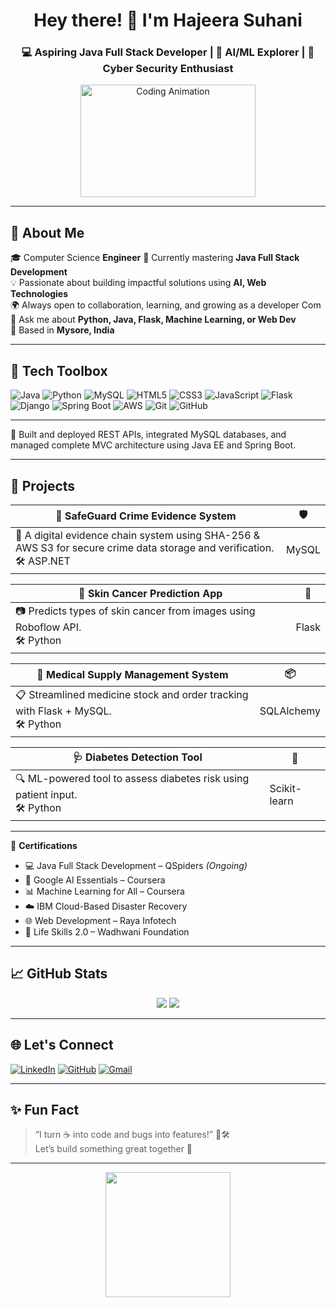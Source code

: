 <h1 align="center">Hey there! 👋 I'm Hajeera Suhani</h1>
<h3 align="center">💻 Aspiring Java Full Stack Developer | 🤖 AI/ML Explorer | 🔐 Cyber Security Enthusiast</h3>

<p align="center">
  <img src="https://media.giphy.com/media/qgQUggAC3Pfv687qPC/giphy.gif" width="280" height="180" alt="Coding Animation"/>
</p>

---

## 🚀 About Me

🎓 Computer Science **Engineer**
🌱 Currently mastering **Java Full Stack Development**  
💡 Passionate about building impactful solutions using **AI, Web Technologies**  
🌍 Always open to collaboration, learning, and growing as a developer Com  
💬 Ask me about **Python, Java, Flask, Machine Learning, or Web Dev**  
📍 Based in **Mysore, India**

---

## 🧰 Tech Toolbox

![Java](https://img.shields.io/badge/-Java-ED8B00?style=flat-square&logo=java&logoColor=white)
![Python](https://img.shields.io/badge/-Python-3776AB?style=flat-square&logo=python&logoColor=white)
![MySQL](https://img.shields.io/badge/-MySQL-4479A1?style=flat-square&logo=mysql&logoColor=white)
![HTML5](https://img.shields.io/badge/-HTML5-E34F26?style=flat-square&logo=html5&logoColor=white)
![CSS3](https://img.shields.io/badge/-CSS3-1572B6?style=flat-square&logo=css3)
![JavaScript](https://img.shields.io/badge/-JavaScript-F7DF1E?style=flat-square&logo=javascript&logoColor=black)
![Flask](https://img.shields.io/badge/-Flask-000000?style=flat-square&logo=flask&logoColor=white)
![Django](https://img.shields.io/badge/-Django-092E20?style=flat-square&logo=django)
![Spring Boot](https://img.shields.io/badge/-SpringBoot-6DB33F?style=flat-square&logo=spring-boot)
![AWS](https://img.shields.io/badge/-AWS_S3-FF9900?style=flat-square&logo=amazon-aws&logoColor=white)
![Git](https://img.shields.io/badge/-Git-F05032?style=flat-square&logo=git&logoColor=white)
![GitHub](https://img.shields.io/badge/-GitHub-181717?style=flat-square&logo=github)

---

🌟 Built and deployed REST APIs, integrated MySQL databases, and managed complete MVC architecture using Java EE and Spring Boot.

---

## 📂 Projects

| 🔐 SafeGuard Crime Evidence System | 🛡️ |
|----------------------------------|------------------------------|
| 💬 A digital evidence chain system using SHA-256 & AWS S3 for secure crime data storage and verification. <br> 🛠️ ASP.NET | MySQL | Encryption | Cloud |

| 🧠 Skin Cancer Prediction App | 🧬 |
|-----------------------------|----------------------------------|
| 📷 Predicts types of skin cancer from images using Roboflow API.<br> 🛠️ Python | Flask | HTML/CSS |

| 💊 Medical Supply Management System | 📦 |
|---------------------------|----------------------------------|
| 📋 Streamlined medicine stock and order tracking with Flask + MySQL.<br> 🛠️ Python | SQLAlchemy | Bootstrap |

| 🩺 Diabetes Detection Tool | 🧪 |
|---------------------------|----------------------------------|
| 🔍 ML-powered tool to assess diabetes risk using patient input.<br> 🛠️ Python | Scikit-learn | Flask UI |

---

📜 **Certifications**  
- 💻 Java Full Stack Development – QSpiders *(Ongoing)*  
- 🤖 Google AI Essentials – Coursera  
- 📊 Machine Learning for All – Coursera  
- ☁️ IBM Cloud-Based Disaster Recovery  
- 🌐 Web Development – Raya Infotech  
- 💼 Life Skills 2.0 – Wadhwani Foundation

---

## 📈 GitHub Stats

<p align="center">
  <img src="https://github-readme-streak-stats.herokuapp.com/?user=hajira25&theme=tokyonight" />
  <img src="https://github-readme-stats.vercel.app/api/top-langs/?username=hajira25&layout=compact&theme=tokyonight" />
</p>

---

## 🌐 Let's Connect

[![LinkedIn](https://img.shields.io/badge/-LinkedIn-0077B5?style=for-the-badge&logo=linkedin&logoColor=white)](https://linkedin.com/in/hajeera-suhani)
[![GitHub](https://img.shields.io/badge/-GitHub-black?style=for-the-badge&logo=github&logoColor=white)](https://github.com/hajira25)
[![Gmail](https://img.shields.io/badge/-Gmail-D14836?style=for-the-badge&logo=gmail&logoColor=white)](mailto:hajirashariff25@gmail.com)

---

## ✨ Fun Fact

> “I turn ☕ into code and bugs into features!” 🐞🛠️  
> Let’s build something great together 🚀

---

<p align="center">
  <img src="https://media.giphy.com/media/26tn33aiTi1jkl6H6/giphy.gif" width="200"/>
</p>
